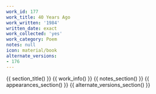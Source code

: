 ```yaml
---
work_id: 177
work_title: 40 Years Ago
work_written: '1984'
written_date: exact
work_collected: 'yes'
work_category: Poem
notes: null
icon: material/book
alternate_versions:
- 176
---
```


{{ section_title() }}
{{ work_info() }}
{{ notes_section() }}
{{ appearances_section() }}
{{ alternate_versions_section() }}